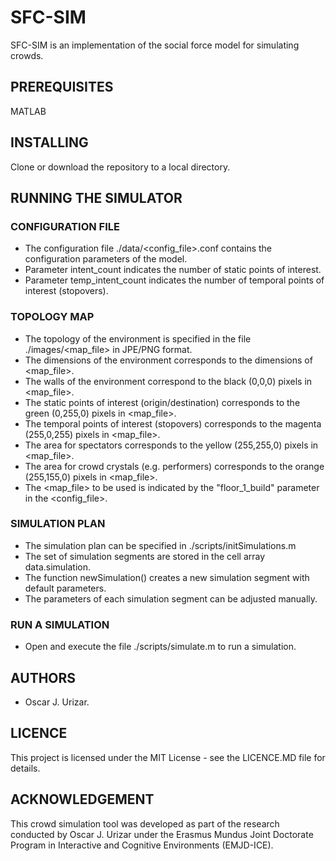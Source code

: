 # SFC-SIM
SFC-SIM is an implementation of the social force model for simulating crowds.

## PREREQUISITES
MATLAB

## INSTALLING
Clone or download the repository to a local directory.

## RUNNING THE SIMULATOR

### CONFIGURATION FILE
- The configuration file ./data/<config_file>.conf contains the configuration parameters of the model.
- Parameter intent_count indicates the number of static points of interest.
- Parameter temp_intent_count indicates the number of temporal points of interest (stopovers).

### TOPOLOGY MAP
- The topology of the environment is specified in the file ./images/<map_file> in JPE/PNG format.
- The dimensions of the environment corresponds to the dimensions of <map_file>.
- The walls of the environment correspond to the black (0,0,0) pixels in <map_file>.
- The static points of interest (origin/destination) corresponds to the green (0,255,0) pixels in <map_file>.
- The temporal points of interest (stopovers) corresponds to the magenta (255,0,255) pixels in <map_file>.
- The area for spectators corresponds to the yellow (255,255,0) pixels in <map_file>.
- The area for crowd crystals (e.g. performers) corresponds to the orange (255,155,0) pixels in <map_file>.
- The <map_file> to be used is indicated by the "floor_1_build" parameter in the <config_file>.

### SIMULATION PLAN
- The simulation plan can be specified in ./scripts/initSimulations.m
- The set of simulation segments are stored in the cell array data.simulation.
- The function newSimulation() creates a new simulation segment with default parameters.
- The parameters of each simulation segment can be adjusted manually.

### RUN A SIMULATION
- Open and execute the file ./scripts/simulate.m to run a simulation.

## AUTHORS
- Oscar J. Urizar.

## LICENCE
This project is licensed under the MIT License - see the LICENCE.MD file for details.

## ACKNOWLEDGEMENT
This crowd simulation tool was developed as part of the research conducted by Oscar J. Urizar under the Erasmus Mundus Joint Doctorate Program in Interactive and Cognitive Environments (EMJD-ICE).
